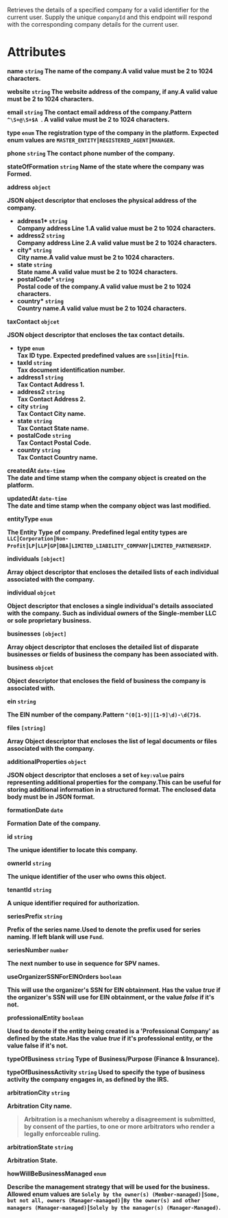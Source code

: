 Retrieves the details of a specified company for a valid identifier for the current user. Supply the unique `companyId` and this endpoint will respond with the corresponding company details for the current user.

# Attributes

<strong>name<strong> `string`
The name of the company.A valid value must be 2 to 1024 characters.

<strong>website<strong> `string`
The website address of the company, if any.A valid value must be 2 to 1024 characters.

<strong>email<strong> `string`
The contact email address of the company.Pattern `^\S+@\S+$A `. A valid value must be 2 to 1024 characters.

<strong>type<strong> `enum`
The registration type of the company in the platform. Expected enum values are `MASTER_ENTITY┃REGISTERED_AGENT┃MANAGER`.

<strong>phone<strong> `string`
The contact phone number of the company.

<strong>stateOfFormation<strong> `string`
Name of the state where the company was Formed.

<strong>address<strong> `object`

JSON object descriptor that encloses the physical address of the company.

* <strong>address1*<strong> `string` <br> Company address Line 1.A valid value must be 2 to 1024 characters.
* <strong>address2</strong> `string` <br> Company address Line 2.A valid value must be 2 to 1024 characters.
* <strong>city*<strong> `string` <br> City name.A valid value must be 2 to 1024 characters.
* <strong>state<strong> `string` <br> State name.A valid value must be 2 to 1024 characters.
* <strong>postalCode*<strong> `string` <br> Postal code of the company.A valid value must be 2 to 1024 characters.
* <strong>country*<strong> `string` <br> Country name.A valid value must be 2 to 1024 characters.

<strong>taxContact<strong> `objcet`

JSON object descriptor that encloses the tax contact details.

* <strong>type<strong> `enum` <br> Tax ID type. Expected predefined values are `ssn┃itin┃ftin`.
* <strong>taxId<strong> `string` <br> Tax document identification number.
* <strong>address1<strong> `string` <br> Tax Contact Address 1.
* <strong>address2<strong> `string` <br> Tax Contact Address 2.
* <strong>city<strong> `string` <br> Tax Contact City name.
* <strong>state<strong> `string` <br> Tax Contact State name.
* <strong>postalCode<strong> `string` <br> Tax Contact Postal Code.
* <strong>country<strong> `string` <br> Tax Contact Country name.

<strong>createdAt<strong> `date-time` <br> The date and time stamp when the company object is created on the platform.

<strong>updatedAt<strong> `date-time` <br> The date and time stamp when the company object was last modified.

<strong>entityType<strong> `enum`

The Entity Type of company. Predefined legal entity types are `LLC┃Corporation┃Non-Profit┃LP┃LLP┃GP┃DBA┃LIMITED_LIABILITY_COMPANY┃LIMITED_PARTNERSHIP`.

<strong>individuals<strong> `[object]`

Array object descriptor that encloses the detailed lists of each individual associated with the company.

<strong>individual<strong> `objcet`

Object descriptor that encloses a single individual's details associated with the company. Such as individual owners of the Single-member LLC or sole proprietary business.

<strong>businesses<strong> `[object]`

Array object descriptor that encloses the detailed list of disparate businesses or fields of business the company has been associated with.

<strong>business<strong> `objcet`

Object descriptor that encloses the field of business the company is associated with.

<strong>ein<strong> `string`

The EIN number of the company.Pattern `^(0[1-9]|[1-9]\d)-\d{7}$`.

<strong>files<strong> `[string]`

Array Object descriptor that encloses the list of legal documents or files associated with the company.

<strong>additionalProperties<strong> `object`

JSON object descriptor that encloses a set of `key:value` pairs representing additional properties for the company.This can be useful for storing additional information in a structured format.  The enclosed data body must be in JSON format.

<strong>formationDate<strong> `date`

Formation Date of the company.

<strong>id<strong> `string`

The unique identifier to locate this company.

<strong>ownerId<strong> `string`

The unique identifier of the user who owns this object.

<strong>tenantId<strong> `string`

A unique identifier required for authorization.

<strong>seriesPrefix<strong> `string`

Prefix of the series name.Used to denote the prefix used for series naming. If left blank will use `Fund`.

<strong>seriesNumber<strong> `number`

The next number to use in sequence for SPV names. 

<strong>useOrganizerSSNForEINOrders<strong> `boolean`

This will use the organizer's SSN for EIN obtainment. Has the value _true_ if the organizer's SSN will use for EIN obtainment, or the value _false_ if it's not.

<strong>professionalEntity<strong> `boolean`

Used to denote if the entity being created is a 'Professional Company' as defined by the state.Has the value _true_ if it's professional entity, or the value false if it's not. 

<strong>typeOfBusiness<strong> `string`
Type of Business/Purpose (Finance & Insurance).

<strong>typeOfBusinessActivity<strong> `string`
Used to specify the type of business activity the company engages in, as defined by the IRS.

<strong>arbitrationCity<strong> `string`

Arbitration City name.
> Arbitration is a mechanism whereby a disagreement is submitted, by consent of the parties, to one or more arbitrators who render a legally enforceable ruling.

<strong>arbitrationState<strong> `string`

Arbitration State.

<strong>howWillBeBusinessManaged<strong> `enum`

Describe the management strategy that will be used for the business.
Allowed enum values are `Solely by the owner(s) (Member-managed)┃Some, but not all, owners (Manager-managed)┃By the owner(s) and other managers (Manager-managed)┃Solely by the manager(s) (Manager-Managed)`.